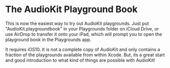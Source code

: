 # The AudioKit Playground Book

This is now the easiest way to try out AudioKit playgrounds.  Just put "AudioKit.playgroundbook" in your Playgrounds folder on iCloud Drive, or use AirDrop to transfer it onto your iPad, which will prompt you to open the playground book in the Playgrounds app.

It requires iOS10.   It is not a complete copy of AudioKit and only contains a fraction of the playgrounds available from within Xcode.  But, its a great start and good introduction to what kind of things are possible with AudioKit!
